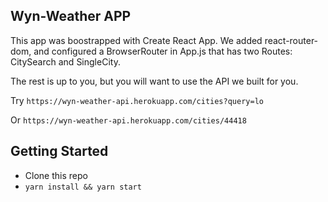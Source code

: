## Wyn-Weather APP

This app was boostrapped with Create React App.   We added react-router-dom, and configured a BrowserRouter in App.js that has two Routes: CitySearch and SingleCity.

The rest is up to you, but you will want to use the API we built for you.

Try `https://wyn-weather-api.herokuapp.com/cities?query=lo`

Or `https://wyn-weather-api.herokuapp.com/cities/44418`

## Getting Started

* Clone this repo
* `yarn install && yarn start`
